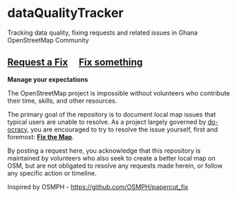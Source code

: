 # dataQualityTracker
Tracking data quality, fixing requests and related issues in Ghana OpenStreetMap Community

## [Request a Fix](../../issues/new) &nbsp;&nbsp;&nbsp; [Fix something](../../issues?q=is%3Aissue)

**Manage your expectations**

The OpenStreetMap project is impossible without volunteers who contribute their time, skills, and other resources.

The primary goal of the repository is to document local map issues that typical users are unable to resolve. As a project largely governed by [do-ocracy](https://www.urbandictionary.com/define.php?term=do-ocracy), you are encouraged to try to resolve the issue yourself, first and foremost: **[Fix the Map](https://www.openstreetmap.org/fixthemap)**.

By posting a request here, you acknowledge that this repository is maintained by volunteers who also seek to create a better local map on OSM, but are not obligated to resolve any requests made herein, or follow any specific action or timeline.

Inspired by OSMPH - https://github.com/OSMPH/papercut_fix

